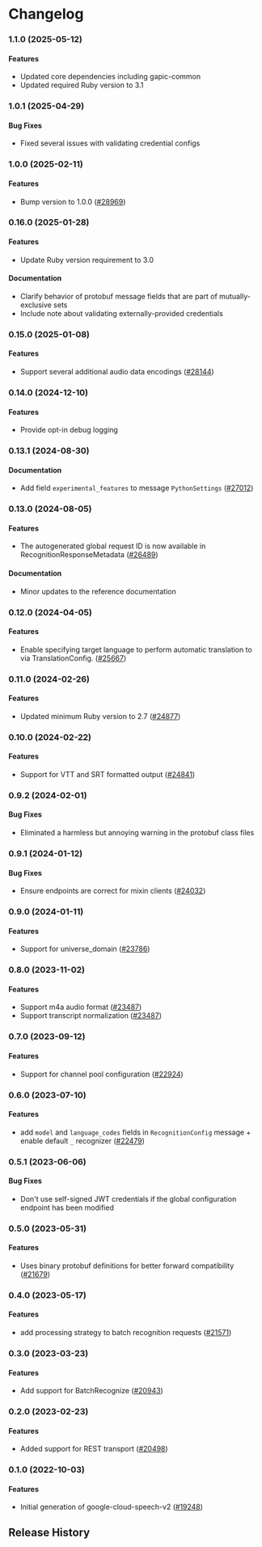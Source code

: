 # Changelog

### 1.1.0 (2025-05-12)

#### Features

* Updated core dependencies including gapic-common 
* Updated required Ruby version to 3.1 

### 1.0.1 (2025-04-29)

#### Bug Fixes

* Fixed several issues with validating credential configs 

### 1.0.0 (2025-02-11)

#### Features

* Bump version to 1.0.0 ([#28969](https://github.com/googleapis/google-cloud-ruby/issues/28969)) 

### 0.16.0 (2025-01-28)

#### Features

* Update Ruby version requirement to 3.0 
#### Documentation

* Clarify behavior of protobuf message fields that are part of mutually-exclusive sets 
* Include note about validating externally-provided credentials 

### 0.15.0 (2025-01-08)

#### Features

* Support several additional audio data encodings ([#28144](https://github.com/googleapis/google-cloud-ruby/issues/28144)) 

### 0.14.0 (2024-12-10)

#### Features

* Provide opt-in debug logging 

### 0.13.1 (2024-08-30)

#### Documentation

* Add field `experimental_features` to message `PythonSettings` ([#27012](https://github.com/googleapis/google-cloud-ruby/issues/27012)) 

### 0.13.0 (2024-08-05)

#### Features

* The autogenerated global request ID is now available in RecognitionResponseMetadata ([#26489](https://github.com/googleapis/google-cloud-ruby/issues/26489)) 
#### Documentation

* Minor updates to the reference documentation 

### 0.12.0 (2024-04-05)

#### Features

* Enable specifying target language to perform automatic translation to via TranslationConfig. ([#25667](https://github.com/googleapis/google-cloud-ruby/issues/25667)) 

### 0.11.0 (2024-02-26)

#### Features

* Updated minimum Ruby version to 2.7 ([#24877](https://github.com/googleapis/google-cloud-ruby/issues/24877)) 

### 0.10.0 (2024-02-22)

#### Features

* Support for VTT and SRT formatted output ([#24841](https://github.com/googleapis/google-cloud-ruby/issues/24841)) 

### 0.9.2 (2024-02-01)

#### Bug Fixes

* Eliminated a harmless but annoying warning in the protobuf class files 

### 0.9.1 (2024-01-12)

#### Bug Fixes

* Ensure endpoints are correct for mixin clients ([#24032](https://github.com/googleapis/google-cloud-ruby/issues/24032)) 

### 0.9.0 (2024-01-11)

#### Features

* Support for universe_domain ([#23786](https://github.com/googleapis/google-cloud-ruby/issues/23786)) 

### 0.8.0 (2023-11-02)

#### Features

* Support m4a audio format ([#23487](https://github.com/googleapis/google-cloud-ruby/issues/23487)) 
* Support transcript normalization ([#23487](https://github.com/googleapis/google-cloud-ruby/issues/23487)) 

### 0.7.0 (2023-09-12)

#### Features

* Support for channel pool configuration ([#22924](https://github.com/googleapis/google-cloud-ruby/issues/22924)) 

### 0.6.0 (2023-07-10)

#### Features

* add `model` and `language_codes` fields in `RecognitionConfig` message + enable default `_` recognizer ([#22479](https://github.com/googleapis/google-cloud-ruby/issues/22479)) 

### 0.5.1 (2023-06-06)

#### Bug Fixes

* Don't use self-signed JWT credentials if the global configuration endpoint has been modified 

### 0.5.0 (2023-05-31)

#### Features

* Uses binary protobuf definitions for better forward compatibility ([#21679](https://github.com/googleapis/google-cloud-ruby/issues/21679)) 

### 0.4.0 (2023-05-17)

#### Features

* add processing strategy to batch recognition requests ([#21571](https://github.com/googleapis/google-cloud-ruby/issues/21571)) 

### 0.3.0 (2023-03-23)

#### Features

* Add support for BatchRecognize ([#20943](https://github.com/googleapis/google-cloud-ruby/issues/20943)) 

### 0.2.0 (2023-02-23)

#### Features

* Added support for REST transport ([#20498](https://github.com/googleapis/google-cloud-ruby/issues/20498)) 

### 0.1.0 (2022-10-03)

#### Features

* Initial generation of google-cloud-speech-v2 ([#19248](https://github.com/googleapis/google-cloud-ruby/issues/19248)) 

## Release History

